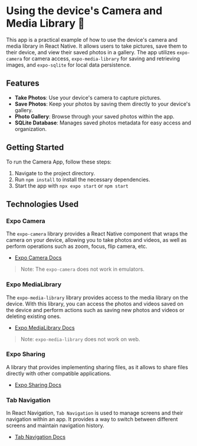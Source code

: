 # Using the device's Camera and Media Library 📸

This app is a practical example of how to use the device's camera and media library in React Native. It allows users to take pictures, save them to their device, and view their saved photos in a gallery. The app utilizes `expo-camera` for camera access, `expo-media-library` for saving and retrieving images, and `expo-sqlite` for local data persistence.

## Features

- **Take Photos**: Use your device's camera to capture pictures.
- **Save Photos**: Keep your photos by saving them directly to your device's gallery.
- **Photo Gallery**: Browse through your saved photos within the app.
- **SQLite Database**: Manages saved photos metadata for easy access and organization.

## Getting Started

To run the Camera App, follow these steps:

1. Navigate to the project directory.
1. Run `npm install` to install the necessary dependencies.
1. Start the app with `npx expo start` or `npm start`

## Technologies Used

### Expo Camera

The `expo-camera` library provides a React Native component that wraps the camera on your device, allowing you to take photos and videos, as well as perform operations such as zoom, focus, flip camera, etc.

- [Expo Camera Docs](https://docs.expo.dev/versions/latest/sdk/camera/)

> Note: The `expo-camera` does not work in emulators.

### Expo MediaLibrary

The `expo-media-library` library provides access to the media library on the device. With this library, you can access the photos and videos saved on the device and perform actions such as saving new photos and videos or deleting existing ones.

- [Expo MediaLibrary Docs](https://docs.expo.dev/versions/latest/sdk/media-library/)

> Note: `expo-media-library` does not work on web.

### Expo Sharing

A library that provides implementing sharing files, as it allows to share files directly with other compatible applications.

- [Expo Sharing Docs](https://docs.expo.dev/versions/latest/sdk/sharing/)

### Tab Navigation

In React Navigation, `Tab Navigation` is used to manage screens and their navigation within an app. It provides a way to switch between different screens and maintain navigation history.

- [Tab Navigation Docs](https://reactnavigation.org/docs/tab-based-navigation/)
